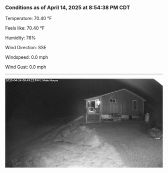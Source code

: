 ### Conditions as of April 14, 2025 at 8:54:38 PM CDT 

Temperature: 70.40 &deg;F

Feels like: 70.40 &deg;F

Humidity: 78%

Wind Direction: SSE

Windspeed: 0.0 mph

Wind Gust: 0.0 mph

---

<img src="./images/latest.jpeg"/>

